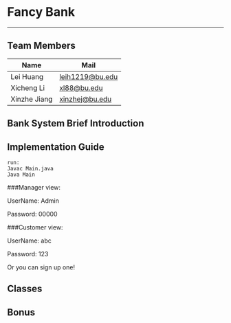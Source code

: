 Fancy Bank
====
***
Team Members
----
|  Name   | Mail  |
|  ----  | ----  |
| Lei Huang  | leih1219@bu.edu |
| Xicheng Li | xl88@bu.edu |
| Xinzhe Jiang | xinzhej@bu.edu |

Bank System Brief Introduction
----
Implementation Guide
----
````
run:
Javac Main.java
Java Main
````
###Manager view:

UserName: Admin

Password: 00000

###Customer view:

UserName: abc

Password: 123

Or you can sign up one!

Classes
----
Bonus
----
